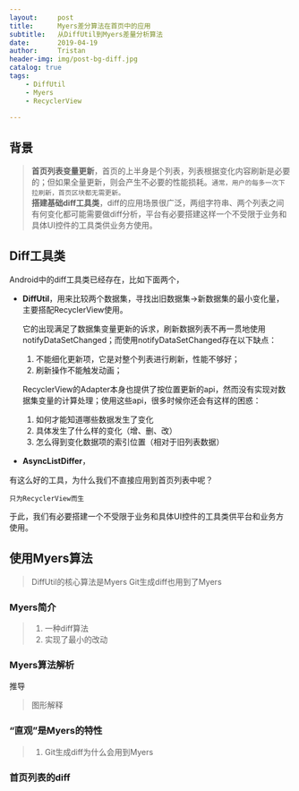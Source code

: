 ```yaml
---
layout:     post
title:      Myers差分算法在首页中的应用
subtitle:   从DiffUtil到Myers差量分析算法
date:       2019-04-19
author:     Tristan
header-img: img/post-bg-diff.jpg
catalog: true
tags:
    - DiffUtil
    - Myers
    - RecyclerView
    
---
```


## 背景
> **首页列表变量更新**，首页的上半身是个列表，列表根据变化内容刷新是必要的；但如果全量更新，则会产生不必要的性能损耗。`通常，用户的每多一次下拉刷新，首页区块都无需更新。`<br/>
> **搭建基础diff工具类**，diff的应用场景很广泛，两组字符串、两个列表之间有何变化都可能需要做diff分析，平台有必要搭建这样一个不受限于业务和具体UI控件的工具类供业务方使用。

## Diff工具类
Android中的diff工具类已经存在，比如下面两个，
- **DiffUtil**，用来比较两个数据集，寻找出旧数据集->新数据集的最小变化量，主要搭配RecyclerView使用。
    
    它的出现满足了数据集变量更新的诉求，刷新数据列表不再一贯地使用notifyDataSetChanged；而使用notifyDataSetChanged存在以下缺点：
  1. 不能细化更新项，它是对整个列表进行刷新，性能不够好；
  2. 刷新操作不能触发动画；
  
    RecyclerView的Adapter本身也提供了按位置更新的api，然而没有实现对数据集变量的计算处理；使用这些api，很多时候你还会有这样的困惑：
  1. 如何才能知道哪些数据发生了变化
  2. 具体发生了什么样的变化（增、删、改）
  3. 怎么得到变化数据项的索引位置（相对于旧列表数据）
    
- **AsyncListDiffer**，

有这么好的工具，为什么我们不直接应用到首页列表中呢？

    只为RecyclerView而生

于此，我们有必要搭建一个不受限于业务和具体UI控件的工具类供平台和业务方使用。

## 使用Myers算法
> DiffUtil的核心算法是Myers
> Git生成diff也用到了Myers

### Myers简介
> 1. 一种diff算法
> 2. 实现了最小的改动

### Myers算法解析
推导
> 图形解释

### “直观”是Myers的特性
> 1. Git生成diff为什么会用到Myers
### 首页列表的diff

